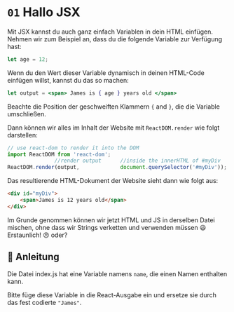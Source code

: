 # `01` Hallo JSX

Mit JSX kannst du auch ganz einfach Variablen in dein HTML einfügen. Nehmen wir zum Beispiel an, dass du die folgende Variable zur Verfügung hast:

```js
let age = 12;
```

Wenn du den Wert dieser Variable dynamisch in deinen HTML-Code einfügen willst, kannst du das so machen:
```jsx
let output = <span> James is { age } years old </span>
```
Beachte die Position der geschweiften Klammern `{` and `}`, die die Variable umschließen.

Dann können wir alles im Inhalt der Website mit `ReactDOM.render` wie folgt darstellen:

```jsx
// use react-dom to render it into the DOM
import ReactDOM from 'react-dom';
               //render output      //inside the innerHTML of #myDiv
ReactDOM.render(output,             document.querySelector('#myDiv'));
```

Das resultierende HTML-Dokument der Website sieht dann wie folgt aus:
```html
<div id="myDiv">
    <span>James is 12 years old</span>
</div>
```

Im Grunde genommen können wir jetzt HTML und JS in derselben Datei mischen, ohne dass wir Strings verketten und verwenden müssen :smiley: Erstaunlich! :angry: oder?

## :speech_balloon: Anleitung

Die Datei index.js hat eine Variable namens `name`, die einen Namen enthalten kann.

Bitte füge diese Variable in die React-Ausgabe ein und ersetze sie durch das fest codierte `"James"`.
